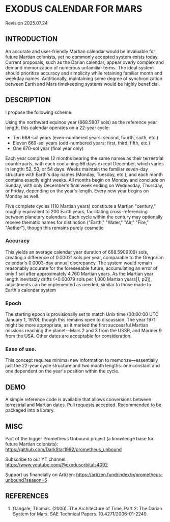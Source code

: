 # EXODUS CALENDAR FOR MARS
Revision 2025.07.24

## INTRODUCTION
An accurate and user-friendly Martian calendar would be invaluable for future Martian colonists, yet no commonly accepted system exists today. Current proposals, such as the Darian calendar, appear overly complex and demand memorization of numerous unfamiliar terms. The ideal system should prioritize accuracy and simplicity while retaining familiar month and weekday names. Additionally, maintaining some degree of synchronization between Earth and Mars timekeeping systems would be highly beneficial.


## DESCRIPTION
I propose the following scheme:

Using the northward equinox year (668.5907 sols) as the reference year length, this calendar operates on a 22-year cycle:

- Ten 668-sol years (even-numbered years: second, fourth, sixth, etc.)
- Eleven 669-sol years (odd-numbered years: first, third, fifth, etc.)
- One 670-sol year (final year only)

Each year comprises 12 months bearing the same names as their terrestrial counterparts, with each containing 56 days except December, which varies in length: 52, 53, or 54 days. Weeks maintain the familiar seven-day structure with Earth's day names (Monday, Tuesday, etc.), and each month contains exactly eight weeks. All months begin on Monday and conclude on Sunday, with only December's final week ending on Wednesday, Thursday, or Friday, depending on the year's length. Every new year begins on Monday as well.

Five complete cycles (110 Martian years) constitute a Martian "century," roughly equivalent to 200 Earth years, facilitating cross-referencing between planetary calendars. Each cycle within the century may optionally receive thematic names for distinction ("Earth," "Water," "Air," "Fire," "Aether"), though this remains purely cosmetic

### Accuracy

This yields an average calendar year duration of 668.5909(09) sols, creating a difference of 0.00021 sols per year, comparable to the Gregorian calendar's 0.0003-day annual discrepancy. The system would remain reasonably accurate for the foreseeable future, accumulating an error of only 1 sol after approximately 4,760 Martian years. As the Martian year length inevitably drifts (+0.00079 sols per 1,000 Martian years[1, p3]), adjustments can be implemented as needed, similar to those made to Earth's calendar system

### Epoch
The starting epoch is provisionally set to match Unix time (00:00:00 UTC January 1, 1970), though this remains open to discussion. The year 1971 might be more appropriate, as it marked the first successful Martian missions reaching the planet—Mars 2 and 3 from the USSR, and Mariner 9 from the USA. Other dates are acceptable for consideration. 

### Ease of use.
This concept requires minimal new information to memorize—essentially just the 22-year cycle structure and two month lengths: one constant and one dependent on the year's position within the cycle.

## DEMO
A simple reference code is available that allows conversions between terrestrial and Martian dates. Pull requests accepted. Recommended to be packaged into a library. 

## MISC
Part of the bigger Prometheus Unbound project (a knowledge base for future Martian colonists):
https://github.com/DarkStar1982/prometheus_unbound

Subscribe to our YT channel:
https://www.youtube.com/@exodusorbitals4092

Support us financially on Artizen:
https://artizen.fund/index/p/prometheus-unbound?season=5

## REFERENCES

1. Gangale, Thomas. (2006). The Architecture of Time, Part 2: The Darian System for Mars. SAE Technical Papers. 10.4271/2006-01-2249. 